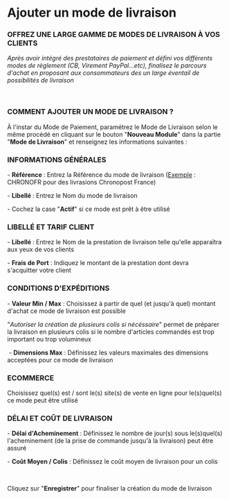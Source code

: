 # Ajouter un mode de livraison


<h3 >OFFREZ UNE LARGE GAMME DE MODES DE LIVRAISON &Agrave; VOS CLIENTS</h3>


<p><span ><em>Apr&egrave;s avoir int&eacute;gr&eacute; des prestataires de paiement et d&eacute;fini vos diff&eacute;rents modes de r&egrave;glement (CB, Virement PayPal...etc), finalisez le parcours d'achat en proposant aux consommateurs des un large &eacute;ventail de possibilit&eacute;s de livraison</em></span></p>
<p>&nbsp;</p>


<h3>COMMENT AJOUTER UN MODE DE LIVRAISON ?</h3>
<p>&Agrave; l'instar du Mode de Paiement, param&eacute;trez le Mode de Livraison selon le m&ecirc;me proc&eacute;d&eacute; en cliquant sur le bouton "<strong>Nouveau Module</strong>" dans la partie "<strong>Mode de Livraison</strong>" et renseignez les informations suivantes :</p>


<h3>INFORMATIONS G&Eacute;N&Eacute;RALES</h3>
<p>-&nbsp;<strong>R&eacute;f&eacute;rence&nbsp;</strong>: Entrez la R&eacute;f&eacute;rence du mode de livraison (<span style="text-decoration: underline;">Exemple</span> : CHRONOFR pour des livrasions Chronopost France)</p>
<p>-&nbsp;<strong>Libell&eacute;&nbsp;</strong>: Entrez le Nom du mode de livraison</p>
<p>- Cochez la case "<strong>Actif</strong>" si ce mode est pr&ecirc;t &agrave; &ecirc;tre utilis&eacute;</p>
<h3>LIBELL&Eacute; ET TARIF CLIENT</h3>
<p>-&nbsp;<strong>Libell&eacute;&nbsp;</strong>: Entrez le Nom de la prestation de livraison telle qu'elle appara&icirc;tra aux yeux de vos clients</p>
<p>-&nbsp;<strong>Frais de Port</strong>&nbsp;: Indiquez le montant de la prestation&nbsp;dont devra s'acquitter&nbsp;votre client</p>
<h3>CONDITIONS D'EXP&Eacute;DITIONS</h3>
<p>-&nbsp;<strong>Valeur Min / Max</strong>&nbsp;: Choisissez &agrave; partir de quel (et jusqu'&agrave; quel) montant d'achat ce mode de livraison est possible</p>
<p>"<em>Autoriser la cr&eacute;ation de plusieurs colis si n&eacute;c&eacute;ssaire</em>" permet de pr&eacute;parer la livraison en plusieurs colis si le nombre d'articles command&eacute;s est trop important ou trop volumineux</p>
<p>&nbsp;-&nbsp;<strong>Dimensions Max</strong>&nbsp;: D&eacute;finissez les valeurs maximales des dimensions accept&eacute;es pour ce mode de livraison</p>
<h3>ECOMMERCE</h3>
<p>Choisissez quel(s) est / sont le(s) site(s) de vente en ligne pour le(s)quel(s) ce mode peut &ecirc;tre utilis&eacute;</p>
<h3>D&Eacute;LAI ET CO&Ucirc;T DE LIVRAISON</h3>
<p>-&nbsp;<strong>D&eacute;lai d'Acheminement</strong>&nbsp;: D&eacute;finissez le nombre de jour(s) sous le(s)quel(s) l'acheminement (de la prise de commande jusqu'&agrave; la livraison) peut &ecirc;tre assur&eacute;</p>
<p>-&nbsp;<strong>Co&ucirc;t Moyen / Colis</strong>&nbsp;: D&eacute;finissez le co&ucirc;t moyen de livraison pour un colis</p>
<p>&nbsp;</p>
<p>Cliquez sur "<strong>Enregistrer</strong>" pour finaliser la cr&eacute;ation du mode de livraison</p>

